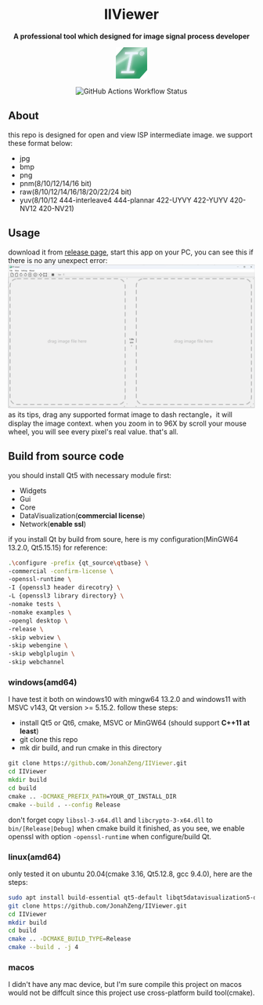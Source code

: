 <h1 align="center">IIViewer</h1>
<p align="center">
    <strong>A professional tool which designed for image signal process developer</strong>
</p>
<p align="center">
    <img src="./icon/64.png" alt="IIViewer icon" width="64"/>
</p>

<p align="center">
    <img src="https://img.shields.io/github/actions/workflow/status/JonahZeng/IIViewer/cmake-windows-platform.yml" alt="GitHub Actions Workflow Status"/>
</p>

## About
this repo is designed for open and view ISP intermediate image. we support these format below:
- jpg
- bmp
- png
- pnm(8/10/12/14/16 bit)
- raw(8/10/12/14/16/18/20/22/24 bit)
- yuv(8/10/12 444-interleave4 444-plannar 422-UYVY 422-YUYV 420-NV12 420-NV21)

## Usage
download it from [release page](https://github.com/JonahZeng/IIViewer/releases), start this app on your PC, you can see this if there is no any unexpect error:
![main-ui](./doc/image/main-ui.png)
as its tips, drag any supported format image to dash rectangle，it will display the image context. when you zoom in to 96X by scroll your mouse wheel, you will see every pixel's real value.
that's all.

## Build from source code
you should install Qt5 with necessary module first: 
- Widgets
- Gui
- Core 
- DataVisualization(**commercial license**)
- Network(**enable ssl**)

if you install Qt by build from soure, here is my configuration(MinGW64 13.2.0, Qt5.15.15) for reference:
```bash
.\configure -prefix {qt_source\qtbase} \
-commercial -confirm-license \
-openssl-runtime \
-I {openssl3 header direcotry} \
-L {openssl3 library directory} \
-nomake tests \
-nomake examples \
-opengl desktop \
-release \
-skip webview \
-skip webengine \
-skip webglplugin \
-skip webchannel 
```
### windows(amd64)
I have test it both on windows10 with mingw64 13.2.0 and windows11 with MSVC v143, Qt version >= 5.15.2.
follow these steps:
- install Qt5 or Qt6, cmake, MSVC or MinGW64 (should support **C++11 at least**)
- git clone this repo
- mk dir build, and run cmake in this directory
```bat
git clone https://github.com/JonahZeng/IIViewer.git
cd IIViewer
mkdir build
cd build
cmake .. -DCMAKE_PREFIX_PATH=YOUR_QT_INSTALL_DIR
cmake --build . --config Release
```
don't forget copy `libssl-3-x64.dll` and `libcrypto-3-x64.dll` to `bin/[Release|Debug]` when cmake build it finished, as you see, we enable openssl with option `-openssl-runtime` when configure/build Qt.

### linux(amd64)
only tested it on ubuntu 20.04(cmake 3.16, Qt5.12.8, gcc 9.4.0), here are the steps:
```bash
sudo apt install build-essential qt5-default libqt5datavisualization5-dev cmake
git clone https://github.com/JonahZeng/IIViewer.git
cd IIViewer
mkdir build
cd build
cmake .. -DCMAKE_BUILD_TYPE=Release
cmake --build . -j 4
```

### macos
I didn't have any mac device, but I'm sure compile this project on macos would not be diffcult since this project use cross-platform build tool(cmake).
